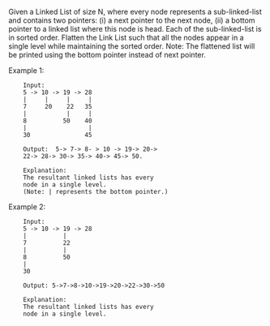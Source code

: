 Given a Linked List of size N, where every node represents a sub-linked-list and contains two pointers:
(i) a next pointer to the next node,
(ii) a bottom pointer to a linked list where this node is head.
Each of the sub-linked-list is in sorted order.
Flatten the Link List such that all the nodes appear in a single level while maintaining the sorted order. 
Note: The flattened list will be printed using the bottom pointer instead of next pointer.

 

Example 1:

        Input:
        5 -> 10 -> 19 -> 28
        |     |     |     | 
        7     20    22   35
        |           |     | 
        8          50    40
        |                 | 
        30               45
        
        Output:  5-> 7-> 8- > 10 -> 19-> 20->
        22-> 28-> 30-> 35-> 40-> 45-> 50.

        Explanation:
        The resultant linked lists has every 
        node in a single level.
        (Note: | represents the bottom pointer.)
        

Example 2:

        Input:
        5 -> 10 -> 19 -> 28
        |          |                
        7          22   
        |          |                 
        8          50 
        |                           
        30              

        Output: 5->7->8->10->19->20->22->30->50

        Explanation:
        The resultant linked lists has every
        node in a single level.
